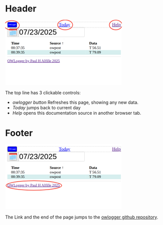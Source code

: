 # Header

![partial_top](partial_top.png)

The top line has 3 clickable controls:

* *owlogger button* Refreshes this page, showing any new data.
* *Today* jumps back to current day
* *Help* opens this documentation source in another browser tab.

# Footer

![partial_foot](partial_foot.png)

The Link and the end of the page jumps to the [owlogger github repository](https://github.com/alfille/owlogger).

